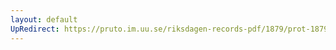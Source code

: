 ```yaml
---
layout: default
UpRedirect: https://pruto.im.uu.se/riksdagen-records-pdf/1879/prot-1879--ak--030/prot-1879--ak--030_023.pdf
---
```

